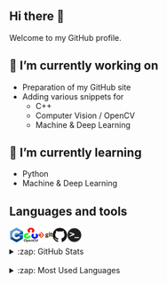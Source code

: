 ## Hi there 👋

Welcome to my GitHub profile.

## 🔭 I’m currently working on 
* Preparation of my GitHub site
* Adding various snippets for
   * C++
   * Computer Vision / OpenCV
   * Machine & Deep Learning

## 🌱 I’m currently learning
* Python
* Machine & Deep Learning

## Languages and tools
<img align="left" alt="Cpp" width="26px" src="https://raw.githubusercontent.com/github/explore/80688e429a7d4ef2fca1e82350fe8e3517d3494d/topics/cpp/cpp.png" />
<img align="left" alt="OpenCV" width="26px" src="https://raw.githubusercontent.com/github/explore/80688e429a7d4ef2fca1e82350fe8e3517d3494d/topics/opencv/opencv.png" />
<img align="left" alt="Git" width="26px" src="https://raw.githubusercontent.com/github/explore/80688e429a7d4ef2fca1e82350fe8e3517d3494d/topics/git/git.png" />
<img align="left" alt="Github" width="26px" src="https://raw.githubusercontent.com/github/explore/78df643247d429f6cc873026c0622819ad797942/topics/github/github.png" />
<img align="left" alt="Terminal" width="26px" src="https://raw.githubusercontent.com/github/explore/80688e429a7d4ef2fca1e82350fe8e3517d3494d/topics/terminal/terminal.png" />

<br/>
<br/>

<details>
  <summary>:zap: GitHub Stats</summary>

  <img align="left" alt="vladiant's GitHub Stats" src="https://github-readme-stats.vercel.app/api?username=vladiant&show_icons=true&hide_border=true" />

</details>

<br/>

<details>
  <summary>:zap: Most Used Languages</summary>

  <img align="left" alt="vladiant's Most Used Languages" src="https://github-readme-stats.vercel.app/api/top-langs/?username=vladiant&show_icons=true&hide_border=true" />

</details>

<!--
**vladiant/vladiant** is a ✨ _special_ ✨ repository because its `README.md` (this file) appears on your GitHub profile.

Here are some ideas to get you started:

- 🔭 I’m currently working on ...
- 🌱 I’m currently learning ...
- 👯 I’m looking to collaborate on ...
- 🤔 I’m looking for help with ...
- 💬 Ask me about ...
- 📫 How to reach me: ...
- 😄 Pronouns: ...
- ⚡ Fun fact: ...

## I am a ...
## Connect with me
## Languages and tools
https://github.com/anuraghazra
https://github.com/anuraghazra/github-readme-stats
https://github.com/codeSTACKr/codeSTACKr
https://www.youtube.com/watch?v=ECuqb5Tv9qI

-->
